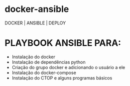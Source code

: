 # docker-ansible
  DOCKER | ANSIBLE | DEPLOY 

# PLAYBOOK ANSIBLE PARA:
- Instalação do docker
- Instalação de dependências python
- Criação do grupo docker e adicionando o usuário a ele
- Instalação do docker-compose
- Instalação do CTOP e alguns programas básicos
